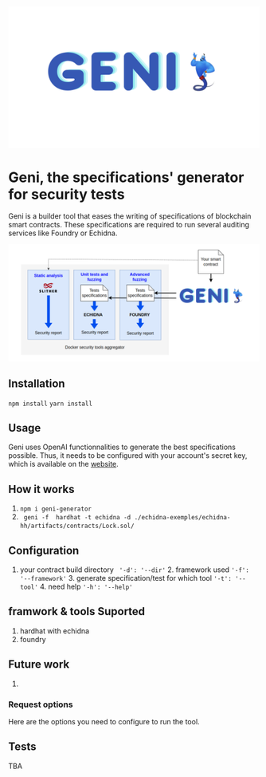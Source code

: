 ![Alt text](images/GENI_logo.png)


# Geni, the specifications' generator for security tests

Geni is a builder tool that eases the writing of specifications of blockchain smart contracts. These specifications are required to run several auditing services like Foundry or Echidna.

![Alt text](images/GENI_workflow.png)


## Installation

`npm install`
`yarn install`

## Usage

Geni uses OpenAI functionnalities to generate the best specifications possible. Thus, it needs to be configured with your account's secret key, which is available on the [website](https://beta.openai.com/account/api-keys).
## How it works
1. `npm i geni-generator`
2. ` geni -f  hardhat -t echidna -d ./echidna-exemples/echidna-hh/artifacts/contracts/Lock.sol/`
## Configuration
1. your contract build directory ` '-d': '--dir'` 
   2. framework used         `'-f': '--framework'`
     3. generate specification/test for which tool       `'-t': '--tool'`
       4. need help     `'-h': '--help'` 
## framwork & tools Suported
1. hardhat with echidna 
2. foundry
## Future work
1. 

### Request options

Here are the options you need to configure to run the tool.

## Tests
TBA
